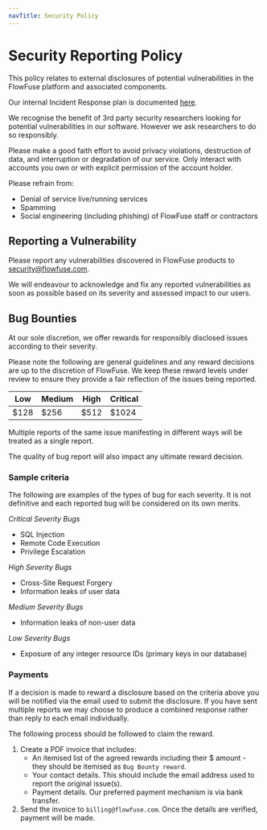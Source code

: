 ```yaml
---
navTitle: Security Policy
---
```


# Security Reporting Policy

This policy relates to external disclosures of potential vulnerabilities in the
FlowFuse platform and associated components.

Our internal Incident Response plan is documented [here](../company/security/incident-response.md).

We recognise the benefit of 3rd party security researchers looking for potential vulnerabilities in our software. However we ask researchers to do so responsibly.

Please make a good faith effort to avoid privacy violations, destruction of data, and interruption or degradation of our service. Only interact with accounts you own or with explicit permission of the account holder.

Please refrain from:
 - Denial of service live/running services
 - Spamming
 - Social engineering (including phishing) of FlowFuse staff or contractors

## Reporting a Vulnerability

Please report any vulnerabilities discovered in FlowFuse products to security@flowfuse.com.

We will endeavour to acknowledge and fix any reported vulnerabilities as soon as possible based
on its severity and assessed impact to our users.

## Bug Bounties

At our sole discretion, we offer rewards for responsibly disclosed issues according
to their severity.

Please note the following are general guidelines and any reward decisions are up
to the discretion of FlowFuse. We keep these reward levels under review to ensure
they provide a fair reflection of the issues being reported.


Low   | Medium   | High   | Critical
------|----------|--------|----------
$128  | $256     | $512   | $1024


Multiple reports of the same issue manifesting in different ways will be treated
as a single report.

The quality of bug report will also impact any ultimate reward decision.

### Sample criteria

The following are examples of the types of bug for each severity. It is not
definitive and each reported bug will be considered on its own merits.

*Critical Severity Bugs*

 - SQL Injection
 - Remote Code Execution
 - Privilege Escalation

*High Severity Bugs*

 - Cross-Site Request Forgery
 - Information leaks of user data

*Medium Severity Bugs*

 - Information leaks of non-user data

*Low Severity Bugs*

 - Exposure of any integer resource IDs (primary keys in our database)

### Payments

If a decision is made to reward a disclosure based on the criteria above you will be notified via the email used to submit the disclosure. If you have sent multiple reports we may choose to produce a combined response rather than reply to each email individually.

The following process should be followed to claim the reward.

1. Create a PDF invoice that includes:
   - An itemised list of the agreed rewards including their $ amount - they should be itemised as `Bug Bounty reward`.
   - Your contact details. This should include the email address used to report the original issue(s).
   - Payment details. Our preferred payment mechanism is via bank transfer.
2. Send the invoice to `billing@flowfuse.com`. Once the details are verified, payment will be made.
